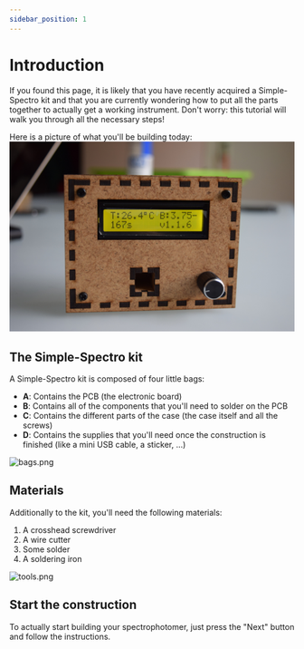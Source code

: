 ```yaml
---
sidebar_position: 1
---
```


# Introduction

If you found this page, it is likely that you have recently acquired a Simple-Spectro kit and that you are currently wondering how to put all the parts together to actually get a working instrument. Don't worry: this tutorial will walk you through all the necessary steps!

Here is a picture of what you'll be building today:
![The finished spectro](finished-spectro.JPG)

## The Simple-Spectro kit

A Simple-Spectro kit is composed of four little bags:

- **A**: Contains the PCB (the electronic board)
- **B**: Contains all of the components that you'll need to solder on the PCB
- **C**: Contains the different parts of the case (the case itself and all the screws)
- **D**: Contains the supplies that you'll need once the construction is finished (like a mini USB cable, a sticker, ...)

![bags.png](bags.png)

## Materials

Additionally to the kit, you'll need the following materials:

1. A crosshead screwdriver
2. A wire cutter
3. Some solder
4. A soldering iron

![tools.png](tools.png)

## Start the construction

To actually start building your spectrophotomer, just press the "Next" button and follow the instructions.
